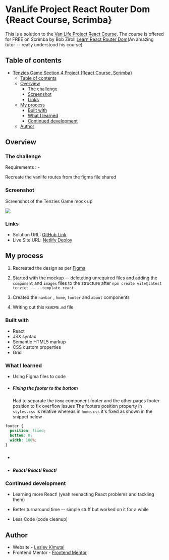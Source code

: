 # VanLife Project React Router Dom {React Course, Scrimba}

This is a solution to the [Van Life Project React Course](https://scrimba.com/playlist/pK3JwPTg).
The course is offered for FREE on Scrimba by Bob Ziroll [Learn React Router Dom](https://scrimba.com/learn/learnreact)(An amazing tutor -- really understood his course)


## Table of contents

- [Tenzies Game Section 4 Project {React Course, Scrimba}](#tenzies-game-section-4-project-react-course-scrimba)
  - [Table of contents](#table-of-contents)
  - [Overview](#overview)
    - [The challenge](#the-challenge)
    - [Screenshot](#screenshot)
    - [Links](#links)
  - [My process](#my-process)
    - [Built with](#built-with)
    - [What I learned](#what-i-learned)
    - [Continued development](#continued-development)
  - [Author](#author)

## Overview

### The challenge

Requirements : -

Recreate the vanlife routes from the figma file shared

### Screenshot

Screenshot of the Tenzies Game mock up

![](./src/assets/images/screenshot.jpg)

### Links

- Solution URL: [GitHub Link](https://github.com/Javascript30/vanlife.git)
- Live Site URL: [Netlify Deploy](https://vannlife.netlify.app/)

## My process

1. Recreated the design as per [Figma](hhttps://www.figma.com/file/igDA2NiMDhoaIIAqm5EnTq/%23VanLife?t=rtzs9MOecAOmAe5p-0)

2. Started with the mockup -- deleteting unrequired files and adding the `component` and `images` files to the structure after `npm create vite@latest tenzies -- --template react`
   
3. Created the `navbar` , `home`, `footer` and `about` components

4. Writing out this `README.md` file

### Built with

- React
- JSX syntax
- Semantic HTML5 markup
- CSS custom properties
- Grid

### What I learned

- Using Figma files to code

- ##### Fixing the footer to the bottom
  Had to separate the `Home` component footer and the other pages footer position to fix overflow issues
  The footers position property in `styles.css` is relative whereas in `home.css` it's fixed as shown in the snippet below
```css
footer {
  position: fixed;
  bottom: 0;
  width: 100%;
}
```

- ##### 


- ##### React! React! React!

### Continued development

- Learning more React! (yeah reenacting React problems and tackling them)

- Better turnaround time -- simple stuff but worked on it for a while

- Less Code (code cleanup)

## Author

- Website - [Lesley Kimutai](https://leskim.github.io/myweb/)
- Frontend Mentor - [Frontend Mentor](https://www.frontendmentor.io/profile/Leskim)
